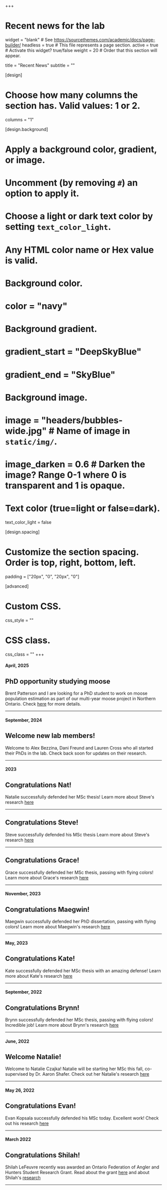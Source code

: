 +++
# Recent news for the lab

widget = "blank"  # See https://sourcethemes.com/academic/docs/page-builder/
headless = true  # This file represents a page section.
active = true  # Activate this widget? true/false
weight = 20  # Order that this section will appear.

title = "Recent News"
subtitle = ""

[design]
  # Choose how many columns the section has. Valid values: 1 or 2.
  columns = "1"

[design.background]
  # Apply a background color, gradient, or image.
  #   Uncomment (by removing `#`) an option to apply it.
  #   Choose a light or dark text color by setting `text_color_light`.
  #   Any HTML color name or Hex value is valid.

  # Background color.
  # color = "navy"
  
  # Background gradient.
  # gradient_start = "DeepSkyBlue"
  # gradient_end = "SkyBlue"
  
  # Background image.
  # image = "headers/bubbles-wide.jpg"  # Name of image in `static/img/`.
  # image_darken = 0.6  # Darken the image? Range 0-1 where 0 is transparent and 1 is opaque.

  # Text color (true=light or false=dark).
  text_color_light = false

[design.spacing]
  # Customize the section spacing. Order is top, right, bottom, left.
  padding = ["20px", "0", "20px", "0"]

[advanced]
 # Custom CSS. 
 css_style = ""
 
 # CSS class.
 css_class = ""
+++

#### April, 2025

## PhD opportunity studying moose 

Brent Patterson and I are looking for a PhD student to work on moose population estimation as part of our multi-year moose project in Northern Ontario. Check [here](opps) for more details. 
___________________________

#### September, 2024

## Welcome new lab members!

Welcome to Alex Bezzina, Dani Freund and Lauren Cross who all started their PhDs in the lab. Check back soon for updates on their research. 
___________________________

#### 2023

## Congratulations Nat!

Natalie successfully defended her MSc thesis! Learn more about Steve's research [here](author/natalie-czajka/)
___________________________

## Congratulations Steve!

Steve successfully defended his MSc thesis Learn more about Steve's research [here](author/stephen-sucharzewski/)
___________________________



## Congratulations Grace!

Grace successfully defended her MSc thesis, passing with flying colors! Learn more about Grace's research [here](author/grace-bullington/)
___________________________

#### November, 2023

## Congratulations Maegwin!

Maegwin successfully defended her PhD dissertation, passing with flying colors! Learn more about Maegwin's research [here](author/maegwin-bonar/)
___________________________


#### May, 2023

## Congratulations Kate!

Kate successfully defended her MSc thesis with an amazing defense! Learn more about Kate's research [here](author/kathryn-yarchuk/)
___________________________

#### September, 2022

## Congratulations Brynn!

Brynn successfully defended her MSc thesis, passing with flying colors! Incredible job! Learn more about Brynn's research [here](author/brynn-mclellan/)
___________________________


#### June, 2022

## Welcome Natalie!

Welcome to Natalie Czajka! Natalie will be starting her MSc this fall, co-supervised by Dr. Aaron Shafer. Check out her Natalie's research [here](author/natalie-czajka/)
___________________________


#### May 26, 2022

## Congratulations Evan!

Evan Kopsala successfully defended his MSc today. Excellent work! Check out his research [here](author/evan-kopsala/)
___________________________


#### March 2022

## Congratulations Shilah!

Shilah LeFeuvre recently was awarded an Ontario Federation of Angler and Hunters Student Research Grant. Read about the grant [here](https://www.ofah.org/programs/ofah-student-research-grants/) and about Shilah's [research](author/shilah-lefeuvre/)
___________________________




